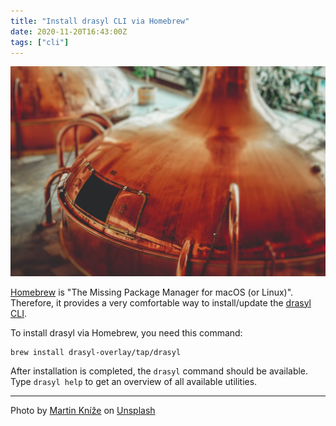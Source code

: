 ```yaml
---
title: "Install drasyl CLI via Homebrew"
date: 2020-11-20T16:43:00Z
tags: ["cli"]
---
```


![Copper alcohol distillery](/img/martin-knize-DQpHtE5WY-U-unsplash.jpg)

[Homebrew](https://brew.sh/) is "The Missing Package Manager for macOS (or Linux)".
Therefore, it provides a very comfortable way to install/update the [drasyl CLI](https://docs.drasyl.org/cli/).

<!--more-->

To install drasyl via Homebrew, you need this command:
```bash
brew install drasyl-overlay/tap/drasyl
```

After installation is completed, the `drasyl` command should be available.
Type `drasyl help` to get an overview of all available utilities.

---

Photo by [Martin Kníže](https://unsplash.com/@martz90) on [Unsplash](https://unsplash.com/)